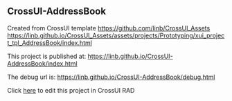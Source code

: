 ## CrossUI-AddressBook
Created from CrossUI template https://github.com/linb/CrossUI_Assets
                                                     https://linb.github.io/CrossUI_Assets/assets/projects/Prototyping/xui_project_tpl_AddressBook/index.html

This project is published at: https://linb.github.io/CrossUI-AddressBook/index.html

The debug url is: https://linb.github.io/CrossUI-AddressBook/debug.html

Click [here](https://crossui.com/RADGithub/#!from=github&owner=linb&repo=CrossUI-AddressBook) to edit this project in CrossUI RAD

